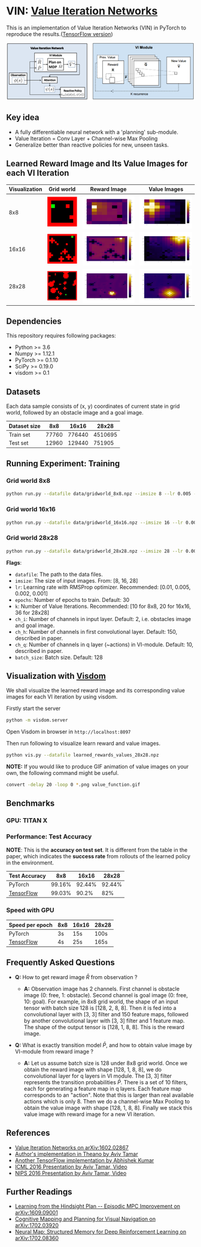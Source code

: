 # VIN: [Value Iteration Networks](https://arxiv.org/abs/1602.02867)

This is an implementation of Value Iteration Networks (VIN) in PyTorch to reproduce the results.([TensorFlow version](https://github.com/zuoxingdong/VIN_TensorFlow))

![Architecture of Value Iteration Network](imgs/vin.png)


## Key idea

- A fully differentiable neural network with a 'planning' sub-module. 
- Value Iteration = Conv Layer + Channel-wise Max Pooling
- Generalize better than reactive policies for new, unseen tasks. 

## Learned Reward Image and Its Value Images for each VI Iteration

Visualization | Grid world | Reward Image | Value Images
-- | -- | --- | ---
8x8 | <img src="imgs/grid_8x8.jpeg" width="150"> | <img src="imgs/reward_8x8.png" width="300"> | <img src="imgs/value_function_8x8.gif" width="300">
16x16 | <img src="imgs/grid_16x16.jpeg" width="150"> | <img src="imgs/reward_16x16.png" width="300"> | <img src="imgs/value_function_16x16.gif" width="300">
28x28 | <img src="imgs/grid_28x28.jpeg" width="150"> | <img src="imgs/reward_28x28.png" width="300"> | <img src="imgs/value_function_28x28.gif" width="300">


## Dependencies

This repository requires following packages:
- Python >= 3.6
- Numpy >= 1.12.1
- PyTorch >= 0.1.10
- SciPy >= 0.19.0
- visdom >= 0.1

## Datasets

Each data sample consists of (x, y) coordinates of current state in grid world, followed by an obstacle image and a goal image. 

Dataset size | 8x8 | 16x16 | 28x28
-- | -- | -- | --
Train set | 77760 | 776440 | 4510695
Test set | 12960 | 129440 | 751905


## Running Experiment: Training

### Grid world 8x8

```bash
python run.py --datafile data/gridworld_8x8.npz --imsize 8 --lr 0.005 --epochs 30 --k 10 --batch_size 128
```

### Grid world 16x16

```bash
python run.py --datafile data/gridworld_16x16.npz --imsize 16 --lr 0.008 --epochs 30 --k 20 --batch_size 128
```
### Grid world 28x28

```bash
python run.py --datafile data/gridworld_28x28.npz --imsize 28 --lr 0.003 --epochs 30 --k 36 --batch_size 128
```

**Flags**:

- `datafile`: The path to the data files.
- `imsize`: The size of input images. From: [8, 16, 28]
- `lr`: Learning rate with RMSProp optimizer. Recommended: [0.01, 0.005, 0.002, 0.001]
- `epochs`: Number of epochs to train. Default: 30
- `k`: Number of Value Iterations. Recommended: [10 for 8x8, 20 for 16x16, 36 for 28x28]
- `ch_i`: Number of channels in input layer. Default: 2, i.e. obstacles image and goal image.
- `ch_h`: Number of channels in first convolutional layer. Default: 150, described in paper.
- `ch_q`: Number of channels in q layer (~actions) in VI-module. Default: 10, described in paper.
- `batch_size`: Batch size. Default: 128

## Visualization with [Visdom](https://github.com/facebookresearch/visdom)

We shall visualize the learned reward image and its corresponding value images for each VI iteration by using visdom. 

Firstly start the server

```bash
python -m visdom.server
```

Open Visdom in browser in `http://localhost:8097`

Then run following to visualize learn reward and value images.

```bash
python vis.py --datafile learned_rewards_values_28x28.npz
```

**NOTE:** If you would like to produce GIF animation of value images on your own, the following command might be useful. 

```bash
convert -delay 20 -loop 0 *.png value_function.gif
```


## Benchmarks

### GPU: TITAN X

### Performance: Test Accuracy

**NOTE**: This is the **accuracy on test set**. It is different from the table in the paper, which indicates the **success rate** from rollouts of the learned policy in the environment. 

Test Accuracy | 8x8 | 16x16 | 28x28
-- | -- | -- | --
PyTorch | 99.16% | 92.44% | 92.44% 
[TensorFlow](https://github.com/zuoxingdong/VIN_TensorFlow) | 99.03% | 90.2% | 82%

### Speed with GPU

Speed per epoch | 8x8 | 16x16 | 28x28
-- | -- | -- | --
PyTorch | 3s | 15s | 100s 
[TensorFlow](https://github.com/zuoxingdong/VIN_TensorFlow) | 4s | 25s | 165s


                    
## Frequently Asked Questions

- **Q:** How to get reward image $\bar{R}$ from observation ?
    - **A:** Observation image has 2 channels. First channel is obstacle image (0: free, 1: obstacle). Second channel is goal image (0: free, 10: goal). For example, in 8x8 grid world, the shape of an input tensor with batch size 128 is [128, 2, 8, 8]. Then it is fed into a convolutional layer with [3, 3] filter and 150 feature maps, followed by another convolutional layer with [3, 3] filter and 1 feature map. The shape of the output tensor is [128, 1, 8, 8]. This is the reward image. 

- **Q:** What is exactly transition model $\bar{P}$, and how to obtain value image by VI-module from reward image ?
    - **A:** Let us assume batch size is 128 under 8x8 grid world. Once we obtain the reward image with shape [128, 1, 8, 8], we do convolutional layer for q layers in VI module. The [3, 3] filter represents the transition probabilities $\bar{P}$. There is a set of 10 filters, each for generating a feature map in q layers. Each feature map corresponds to an "action". Note that this is larger than real available actions which is only 8. Then we do a channel-wise Max Pooling to obtain the value image with shape [128, 1, 8, 8]. Finally we stack this value image with reward image for a new VI iteration. 
                    
                    

## References

- [Value Iteration Networks on arXiv:1602.02867](https://arxiv.org/abs/1602.02867)
- [Author's implementation in Theano by Aviv Tamar](https://github.com/avivt/VIN)
- [Another TensorFlow implementation by Abhishek Kumar](https://github.com/TheAbhiKumar/tensorflow-value-iteration-networks)
- [ICML 2016 Presentation by Aviv Tamar, Video](https://youtu.be/tXBHfbHHlKc)
- [NIPS 2016 Presentation by Aviv Tamar, Video](https://channel9.msdn.com/Events/Neural-Information-Processing-Systems-Conference/Neural-Information-Processing-Systems-Conference-NIPS-2016/Value-Iteration-Networks)

## Further Readings

- [Learning from the Hindsight Plan -- Episodic MPC Improvement on arXiv:1609.09001](https://arxiv.org/abs/1609.09001)
- [Cognitive Mapping and Planning for Visual Navigation on arXiv:1702.03920](https://arxiv.org/abs/1702.03920)
- [Neural Map: Structured Memory for Deep Reinforcement Learning on arXiv:1702.08360](https://arxiv.org/abs/1702.08360)
